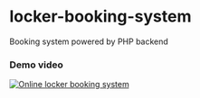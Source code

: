 # locker-booking-system
Booking system powered by PHP backend

### Demo video
[![Online locker booking system](http://img.youtube.com/vi/84xPd1_G0kA/0.jpg)](https://youtu.be/84xPd1_G0kA)
